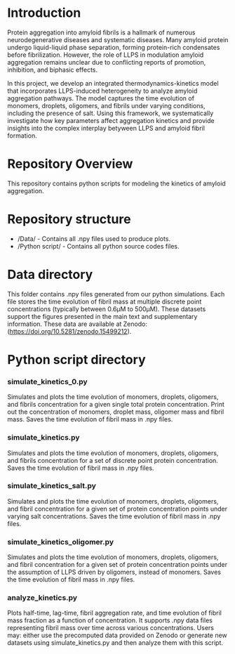 # Introduction
Protein aggregation into amyloid fibrils is a hallmark of numerous neurodegenerative diseases and systematic diseases. Many amyloid protein undergo liquid-liquid phase separation, forming protein-rich condensates before fibrilization. However, the role of LLPS in modulation amyloid aggregation remains unclear due to conflicting reports of promotion, inhibition, and biphasic effects.

In this project, we develop an integrated thermodynamics-kinetics model that incorporates LLPS-induced heterogeneity to analyze amyloid aggregation pathways. The model captures the time evolution of monomers, droplets, oligomers, and fibrils under varying conditions, including the presence of salt. Using this framework, we systematically investigate how key parameters affect aggregation kinetics and provide insights into the complex interplay betyween LLPS and amyloid fibril formation.

# Repository Overview  
This repository contains python scripts for modeling the kinetics of amyloid aggregation.

# Repository structure  
* /Data/ - Contains all .npy files used to produce plots.
* /Python script/ - Contains all python source codes files.
  
# Data directory  
This folder contains .npy files generated from our python simulations. Each file stores the time evolution of fibril mass at multiple discrete point concentrations (typically between 0.6µM to 500µM). These datasets support the figures presented in the main text and supplementary information. These data are available at Zenodo:(https://doi.org/10.5281/zenodo.15499212). 

# Python script directory  
### simulate_kinetics_0.py  
Simulates and plots the time evolution of monomers, droplets, oligomers, and fibrils concentration for a given single total protein concentration. Print out the concentration of monomers, droplet mass, oligomer mass and fibril mass. Saves the time evolution of fibril mass in .npy files.
### simulate_kinetics.py  
Simulates and plots the time evolution of monomers, droplets, oligomers, and fibrils concentration for a set of discrete point protein concentration. Saves the time evolution of fibril mass in .npy files.
### simulate_kinetics_salt.py  
Simulates and plots the time evolution of monomers, droplets, oligomers, and fibril concentration for a given set of protein concentration points under varying salt concentrations. Saves the time evolution of fibril mass in .npy files.
### simulate_kinetics_oligomer.py 
Simulates and plots the time evolution of monomers, droplets, oligomers, and fibril concentration for a given set of protein concentration points under the assumption of LLPS driven by oligomers, instead of monomers. Saves the time evolution of fibril mass in .npy files.
### analyze_kinetics.py  
Plots half-time, lag-time, fibril aggregation rate, and time evolution of fibril mass fraction as a function of concentration. It supports .npy data files representing fibril mass over time across various concentrations. Users may: either use the precomputed data provided on Zenodo or generate new datasets using simulate_kinetics.py and then analyze them with this script.
